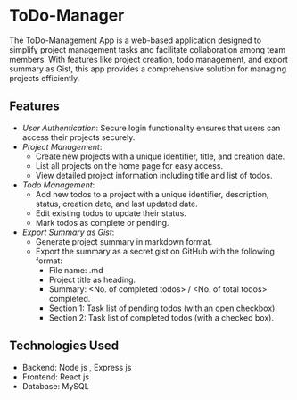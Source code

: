 # ToDo-Manager

The ToDo-Management App is a web-based application designed to simplify project management tasks and facilitate collaboration among team members. With features like project creation, todo management, and export summary as Gist, this app provides a comprehensive solution for managing projects efficiently.

## Features

- *User Authentication*: Secure login functionality ensures that users can access their projects securely.
- *Project Management*:
  - Create new projects with a unique identifier, title, and creation date.
  - List all projects on the home page for easy access.
  - View detailed project information including title and list of todos.
- *Todo Management*:
  - Add new todos to a project with a unique identifier, description, status, creation date, and last updated date.
  - Edit existing todos to update their status.
  - Mark todos as complete or pending.
- *Export Summary as Gist*:
  - Generate project summary in markdown format.
  - Export the summary as a secret gist on GitHub with the following format:
    - File name: <Project title>.md
    - Project title as heading.
    - Summary: <No. of completed todos> / <No. of total todos> completed.
    - Section 1: Task list of pending todos (with an open checkbox).
    - Section 2: Task list of completed todos (with a checked box).
   
## Technologies Used
-  Backend: Node js , Express js
- Frontend: React js
- Database: MySQL
